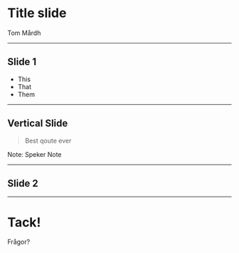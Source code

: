 # Title slide

Tom Mårdh

---

## Slide 1

- This
- That
- Them

----

## Vertical Slide

> Best qoute ever

Note: 
Speker Note

---

## Slide 2

---

# Tack!

Frågor?